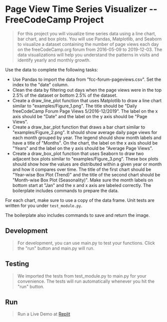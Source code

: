 # Page View Time Series Visualizer  --FreeCodeCamp Project

> For this project you will visualize time series data using a line chart, bar chart, and box plots. You will use Pandas, Matplotlib, and Seaborn to visualize a dataset containing the number of page views each day on the freeCodeCamp.org forum from 2016-05-09 to 2019-12-03. The data visualizations will help you understand the patterns in visits and identify yearly and monthly growth.

Use the data to complete the following tasks:
  * Use Pandas to import the data from "fcc-forum-pageviews.csv". Set the index to the "date" column.
  * Clean the data by filtering out days when the page views were in the top 2.5% of the dataset or bottom 2.5% of the dataset.
  * Create a draw_line_plot function that uses Matplotlib to draw a line chart similar to "examples/Figure_1.png". The title should be "Daily freeCodeCamp Forum Page Views 5/2016-12/2019". The label on the x axis should be "Date" and the label on the y axis should be "Page Views".
  * Create a draw_bar_plot function that draws a bar chart similar to "examples/Figure_2.png". It should show average daily page views for each month grouped by year. The legend should show month labels and have a title of "Months". On the chart, the label on the x axis should be "Years" and the label on the y axis should be "Average Page Views".
  * Create a draw_box_plot function that uses Seaborn to draw two adjacent box plots similar to "examples/Figure_3.png". These box plots should show how the values are distributed within a given year or month and how it compares over time. The title of the first chart should be "Year-wise Box Plot (Trend)" and the title of the second chart should be "Month-wise Box Plot (Seasonality)". Make sure the month labels on bottom start at "Jan" and the x and x axis are labeled correctly. The boilerplate includes commands to prepare the data.

For each chart, make sure to use a copy of the data frame. Unit tests are written for you under `test_module.py`.

The boilerplate also includes commands to save and return the image.

## Development
> For development, you can use main.py to test your functions. Click the "run" button and main.py will run.

## Testing
> We imported the tests from test_module.py to main.py for your convenience. The tests will run automatically whenever you hit the "run" button.

## Run
> Run a Live Demo at [Replit](https://replit.com/@RiteshRavichand/boilerplate-page-view-time-series-visualizer#main.py "Live Demo")
